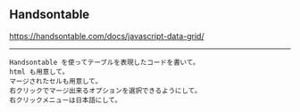 ## Handsontable
https://handsontable.com/docs/javascript-data-grid/



___________________________________________________________________________
```
Handsontable を使ってテーブルを表現したコードを書いて。
html も用意して。
マージされたセルも用意して。
右クリックでマージ出来るオプションを選択できるようにして。
右クリックメニューは日本語にして。
```


